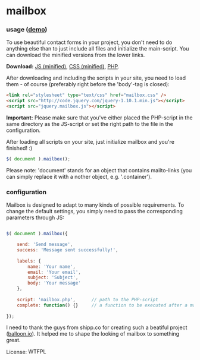 mailbox
=======

### usage (<a href="http://jsfiddle.net/leo/k1rusqqq/3/embedded/result/" target="_blank">demo</a>)

To use beautiful contact forms in your project, you don't need to do anything else than to just include all files and initialize the main-script. You can download the minified versions from the lower links.

**Download:**
<a href="https://rawgit.com/leo/mailbox/master/jquery.mailbox.min.js">JS (minified)</a>,
<a href="https://rawgit.com/leo/mailbox/master/mailbox.min.css">CSS (minified)</a>,
<a href="https://rawgit.com/leo/mailbox/master/mailbox.php">PHP</a>.

After downloading and including the scripts in your site, you need to load them - of course (preferably right before the 'body'-tag is closed):

```html
<link rel="stylesheet" type="text/css" href="mailbox.css" />
<script src="http://code.jquery.com/jquery-1.10.1.min.js"></script>
<script src="jquery.mailbox.js"></script>
```

**Important:** Please make sure that you've either placed the PHP-script in the same directory as the JS-script or set the right path to the file in the configuration.


After loading all scripts on your site, just initialize mailbox and you're finished! :)

```js
$( document ).mailbox();
```

Please note: 'document' stands for an object that contains mailto-links (you can simply replace it with a nother object, e.g. '.container').


### configuration

Mailbox is designed to adapt to many kinds of possible requirements. To change the default settings, you simply need to pass the corresponding parameters through JS:

```js

$( document ).mailbox({

	send: 'Send message',
	success: 'Message sent successfully!',
	
	labels: {
		name: 'Your name',
		email: 'Your email',
		subject: 'Subject',
		body: 'Your message'
	},
	
	script: 'mailbox.php',		// path to the PHP-script
	complete: function() {}		// a function to be executed after a mail has been sent
	
});

```

I need to thank the guys from shipp.co for creating such a beatiful project (<a href="https://balloon.io" target="_blank">balloon.io</a>). It helped me to shape the looking of mailbox to something great.

License: <a href="http://www.wtfpl.net/"><img src="http://www.wtfpl.net/wp-content/uploads/2012/12/wtfpl-badge-4.png" width="80" height="15" alt="WTFPL" /></a>

